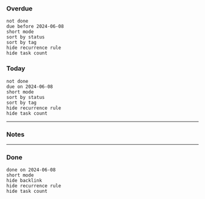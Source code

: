 ### Overdue
```tasks 
not done 
due before 2024-06-08
short mode 
sort by status 
sort by tag 
hide recurrence rule
hide task count
```
### Today
```tasks 
not done 
due on 2024-06-08
short mode 
sort by status 
sort by tag 
hide recurrence rule
hide task count
```
----
### Notes



----
### Done 
```tasks 
done on 2024-06-08
short mode 
hide backlink
hide recurrence rule
hide task count
```








